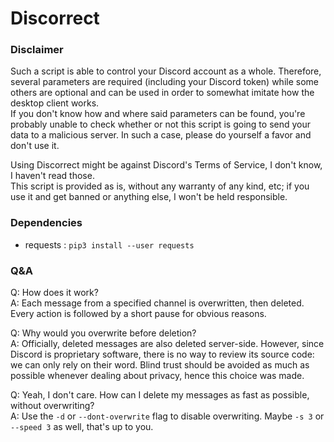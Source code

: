 Discorrect
=====

### Disclaimer

Such a script is able to control your Discord account as a whole. Therefore, several parameters are required (including your Discord token) while some others are optional and can be used in order to somewhat imitate how the desktop client works.   
If you don't know how and where said parameters can be found, you're probably unable to check whether or not this script is going to send your data to a malicious server. In such a case, please do yourself a favor and don't use it.

Using Discorrect might be against Discord's Terms of Service, I don't know, I haven't read those.  
This script is provided as is, without any warranty of any kind, etc; if you use it and get banned or anything else, I won't be held responsible.


### Dependencies

- requests : `pip3 install --user requests`  


### Q&A

Q: How does it work?  
A: Each message from a specified channel is overwritten, then deleted. Every action is followed by a short pause for obvious reasons.  

Q: Why would you overwrite before deletion?  
A: Officially, deleted messages are also deleted server-side. However, since Discord is proprietary software, there is no way to review its source code: we can only rely on their word. Blind trust should be avoided as much as possible whenever dealing about privacy, hence this choice was made.  

Q: Yeah, I don't care. How can I delete my messages as fast as possible, without overwriting?  
A: Use the `-d` or `--dont-overwrite` flag to disable overwriting. Maybe `-s 3` or `--speed 3` as well, that's up to you.  
